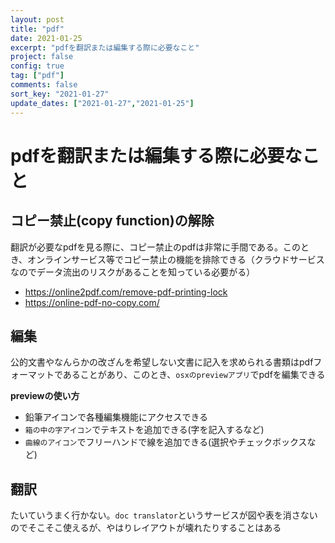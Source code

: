 ```yaml
---
layout: post
title: "pdf"
date: 2021-01-25
excerpt: "pdfを翻訳または編集する際に必要なこと"
project: false
config: true
tag: ["pdf"]
comments: false
sort_key: "2021-01-27"
update_dates: ["2021-01-27","2021-01-25"]
---
```


# pdfを翻訳または編集する際に必要なこと

## コピー禁止(copy function)の解除
翻訳が必要なpdfを見る際に、コピー禁止のpdfは非常に手間である。このとき、オンラインサービス等でコピー禁止の機能を排除できる（クラウドサービスなのでデータ流出のリスクがあることを知っている必要がる）  
 - https://online2pdf.com/remove-pdf-printing-lock
 - https://online-pdf-no-copy.com/

## 編集
公的文書やなんらかの改ざんを希望しない文書に記入を求められる書類はpdfフォーマットであることがあり、このとき、`osxのpreviewアプリ`でpdfを編集できる 
 
**previewの使い方**  
 - 鉛筆アイコンで各種編集機能にアクセスできる
 - `箱の中の字アイコン`でテキストを追加できる(字を記入するなど)
 - `曲線のアイコン`でフリーハンドで線を追加できる(選択やチェックボックスなど)
  
## 翻訳
たいていうまく行かない。`doc translator`というサービスが図や表を消さないのでそこそこ使えるが、やはりレイアウトが壊れたりすることはある

